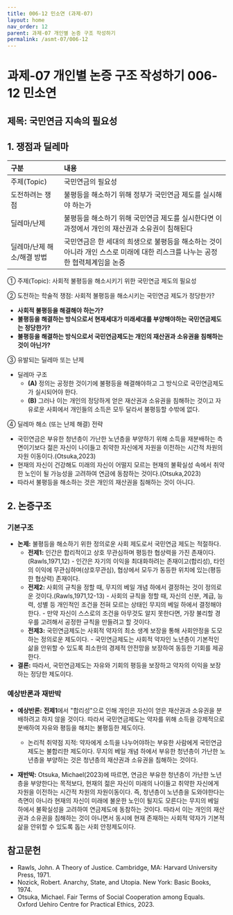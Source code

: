 ```yaml
---
title: 006-12 민소연 (과제-07)
layout: home
nav_order: 12
parent: 과제-07 개인별 논증 구조 작성하기
permalink: /asmt-07/006-12
---
```


# 과제-07 개인별 논증 구조 작성하기 006-12 민소연

## 제목: 국민연금 지속의 필요성  

## 1. 쟁점과 딜레마

| 구분 | 내용 |
|:---|:---|
| 주제(Topic) | 국민연금의 필요성 |
| 도전하려는 쟁점 | 불평등을 해소하기 위해 정부가 국민연금 제도를 실시해야 하는가 |
| 딜레마/난제 | 불평등을 해소하기 위해 국민연금 제도를 실시한다면 이 과정에서 개인의 재산권과 소유권이 침해된다 |
| 딜레마/난제 해소/해결 방법 | 국민연금은 한 세대의 희생으로 불평등을 해소하는 것이 아니라 개인 스스로 미래에 대한 리스크를 나누는 공정한 협력체계임을 논증 |

① 주제(Topic): 사회적 불평등을 해소시키기 위한 국민연금 제도의 필요성 

② 도전하는 학술적 쟁점: 사회적 불평등을 해소시키는 국민연금 제도가 정당한가? 

- **사회적 불평등을 해결해야 하는가?**  
- **불평등을 해결하는 방식으로서 현재세대가 미래세대를 부양해야하는 국민연금제도는 정당한가?**  
- **불평등을 해결하는 방식으로서 국민연금제도는 개인의 재산권과 소유권을 침해하는 것이 아닌가?**

③ 유발되는 딜레마 또는 난제

- 딜레마 구조
  - **(A)** 정의는 공정한 것이기에 불평등을 해결해야하고 그 방식으로 국민연금제도가 실시되어야 한다.
  - **(B)** 그러나 이는 개인의 정당하게 얻은 재산권과 소유권을 침해하는 것이고 자유로운 사회에서 개인들의 소득은 모두 달라서 불평등할 수밖에 없다.

④ 딜레마 해소 (또는 난제 해결) 전략

- 국민연금은 부유한 청년층이 가난한 노년층을 부양하기 위해 소득을 재분배하는 측면이기보다 젊은 자신이 나이들고 취약한 자신에게 자원을 이전하는 시간적 차원의 자원 이동이다.(Otsuka,2023)
- 현재의 자신이 건강해도 미래의 자신이 어떨지 모르는 현재의 불확실성 속에서 취약한 노인이 될 가능성을 고려하여 연금에 동참하는 것이다.(Otsuka,2023)
- 따라서 불평등을 해소하는 것은 개인의 재산권을 침해하는 것이 아니다. 

## 2. 논증구조

### 기본구조

- **논제:** 불평등을 해소하기 위한 정의로운 사회 제도로서 국민연금 제도는 적절하다. 
  - **전제1:** 인간은 합리적이고 상호 무관심하며 평등한 협상력을 가진 존재이다.(Rawls,1971,12)
      	- 인간은 자기의 이익을 최대화하려는 존재이고(합리성), 타인의 이익에 무관심하며(상호무관심), 협상에서 모두가 동등한 위치에 있는(평등한 협상력) 존재이다.
  - **전제2:** 사회의 규칙을 정할 때, 무지의 베일 개념 하에서 결정하는 것이 정의로운 것이다.(Rawls,1971,12-13)
    	-  사회의 규칙을 정할 때, 자신의 신분, 계급, 능력, 성별 등 개인적인 조건을 전혀 모르는 상태인 무지의 베일 하에서 결정해야한다.
    	- 만약 자신이 스스로의 조건을 아무것도 알지 못한다면, 가장 불리할 경우를 고려해서 공정한 규칙을 만들려고 할 것이다.
  - **전제3:** 국민연금제도는 사회적 약자의 최소 생계 보장을 통해 사회안정을 도모하는 정의로운 제도이다.
      	- 국민연금제도는 사회적 약자인 노년층이 기본적인 삶을 안위할 수 있도록 최소한의 경제적 안전망을 보장하여 동등한 기회를 제공한다.
- **결론:** 따라서, 국민연금제도는 자유와 기회의 평등을 보장하고 약자의 이익을 보장하는 정당한 제도이다.   

### 예상반론과 재반박

- **예상반론:** **전제1**에서 "합리성"으로 인해 개인은 자신이 얻은 재산권과 소유권을 분배하려고 하지 않을 것이다. 따라서 국민연금제도는 약자를 위해 소득을 강제적으로 분배하여 자유와 평등을 해치는 불평등한 제도이다.
  - 논리적 취약점 지적: 약자에게 소득을 나누어야하는 부유한 사람에게 국민연금제도는 불합리한 제도이다. 무지의 베일 개념 하에서 부유한 청년층이 가난한 노년층을 부양하는 것은 청년층의 재산권과 소유권을 침해하는 것이다. 

- **재반박:** Otsuka, Michael(2023)에 따르면, 연금은 부유한 청년층이 가난한 노년층을 부양한다는 목적보다, 현재의 젊은 자신이 미래의 나이들고 취약한 자신에게 자원을 이전하는 시간적 차원의 자원이동이다. 즉, 청년층이 노년층을 도와야한다는 측면이 아니라 현재의 자신이 미래에 불운한 노인이 될지도 모른다는 무지의 베일 하에서 불확실성을 고려하여 연금제도에 동참하는 것이다. 따라서 이는 개인의 재산권과 소유권을 침해하는 것이 아니면서 동시에 현재 존재하는 사회적 약자가 기본적 삶을 안위할 수 있도록 돕는 사회 안정제도이다. 

## 참고문헌

- Rawls, John. A Theory of Justice. Cambridge, MA: Harvard University Press, 1971.
- Nozick, Robert. Anarchy, State, and Utopia. New York: Basic Books, 1974. 
- Otsuka, Michael. Fair Terms of Social Cooperation among Equals. Oxford Uehiro Centre for Practical Ethics, 2023.

